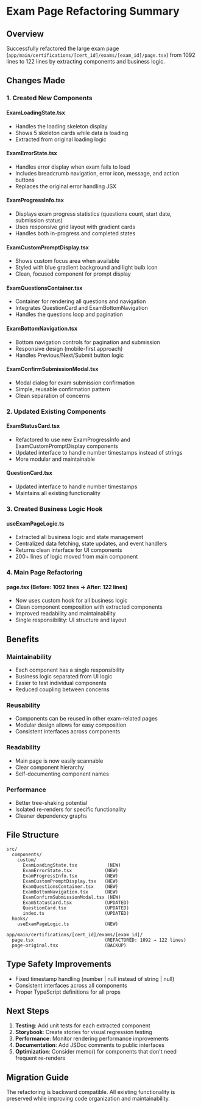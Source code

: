 # Exam Page Refactoring Summary

## Overview

Successfully refactored the large exam page (`app/main/certifications/[cert_id]/exams/[exam_id]/page.tsx`) from 1092 lines to 122 lines by extracting components and business logic.

## Changes Made

### 1. Created New Components

#### **ExamLoadingState.tsx**

- Handles the loading skeleton display
- Shows 5 skeleton cards while data is loading
- Extracted from original loading logic

#### **ExamErrorState.tsx**

- Handles error display when exam fails to load
- Includes breadcrumb navigation, error icon, message, and action buttons
- Replaces the original error handling JSX

#### **ExamProgressInfo.tsx**

- Displays exam progress statistics (questions count, start date, submission status)
- Uses responsive grid layout with gradient cards
- Handles both in-progress and completed states

#### **ExamCustomPromptDisplay.tsx**

- Shows custom focus area when available
- Styled with blue gradient background and light bulb icon
- Clean, focused component for prompt display

#### **ExamQuestionsContainer.tsx**

- Container for rendering all questions and navigation
- Integrates QuestionCard and ExamBottomNavigation
- Handles the questions loop and pagination

#### **ExamBottomNavigation.tsx**

- Bottom navigation controls for pagination and submission
- Responsive design (mobile-first approach)
- Handles Previous/Next/Submit button logic

#### **ExamConfirmSubmissionModal.tsx**

- Modal dialog for exam submission confirmation
- Simple, reusable confirmation pattern
- Clean separation of concerns

### 2. Updated Existing Components

#### **ExamStatusCard.tsx**

- Refactored to use new ExamProgressInfo and ExamCustomPromptDisplay components
- Updated interface to handle number timestamps instead of strings
- More modular and maintainable

#### **QuestionCard.tsx**

- Updated interface to handle number timestamps
- Maintains all existing functionality

### 3. Created Business Logic Hook

#### **useExamPageLogic.ts**

- Extracted all business logic and state management
- Centralized data fetching, state updates, and event handlers
- Returns clean interface for UI components
- 200+ lines of logic moved from main component

### 4. Main Page Refactoring

#### **page.tsx** (Before: 1092 lines → After: 122 lines)

- Now uses custom hook for all business logic
- Clean component composition with extracted components
- Improved readability and maintainability
- Single responsibility: UI structure and layout

## Benefits

### **Maintainability**

- Each component has a single responsibility
- Business logic separated from UI logic
- Easier to test individual components
- Reduced coupling between concerns

### **Reusability**

- Components can be reused in other exam-related pages
- Modular design allows for easy composition
- Consistent interfaces across components

### **Readability**

- Main page is now easily scannable
- Clear component hierarchy
- Self-documenting component names

### **Performance**

- Better tree-shaking potential
- Isolated re-renders for specific functionality
- Cleaner dependency graphs

## File Structure

```
src/
  components/
    custom/
      ExamLoadingState.tsx           (NEW)
      ExamErrorState.tsx            (NEW)
      ExamProgressInfo.tsx          (NEW)
      ExamCustomPromptDisplay.tsx   (NEW)
      ExamQuestionsContainer.tsx    (NEW)
      ExamBottomNavigation.tsx      (NEW)
      ExamConfirmSubmissionModal.tsx (NEW)
      ExamStatusCard.tsx            (UPDATED)
      QuestionCard.tsx              (UPDATED)
      index.ts                      (UPDATED)
  hooks/
    useExamPageLogic.ts             (NEW)

app/main/certifications/[cert_id]/exams/[exam_id]/
  page.tsx                          (REFACTORED: 1092 → 122 lines)
  page-original.tsx                 (BACKUP)
```

## Type Safety Improvements

- Fixed timestamp handling (number | null instead of string | null)
- Consistent interfaces across all components
- Proper TypeScript definitions for all props

## Next Steps

1. **Testing**: Add unit tests for each extracted component
2. **Storybook**: Create stories for visual regression testing
3. **Performance**: Monitor rendering performance improvements
4. **Documentation**: Add JSDoc comments to public interfaces
5. **Optimization**: Consider memo() for components that don't need frequent re-renders

## Migration Guide

The refactoring is backward compatible. All existing functionality is preserved while improving code organization and maintainability.
